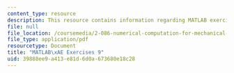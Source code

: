 ```yaml
---
content_type: resource
description: This resource contains information regarding MATLAB exercises 9.
file: null
file_location: /coursemedia/2-086-numerical-computation-for-mechanical-engineers-fall-2012/39888ee9a413e81d6d0a673680e18c28_MIT2_086F12_matlab_ex9.pdf
file_type: application/pdf
resourcetype: Document
title: "MATLAB\xAE Exercises 9"
uid: 39888ee9-a413-e81d-6d0a-673680e18c28
---
```

